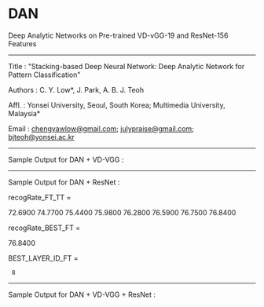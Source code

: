 # DAN
Deep Analytic Networks on Pre-trained VD-vGG-19 and ResNet-156 Features

**************************************************************************************************

Title   : "Stacking-based Deep Neural Network: Deep Analytic Network for Pattern Classification" 

Authors : C. Y. Low*, J. Park, A. B. J. Teoh

Affl.   : Yonsei University, Seoul, South Korea; Multimedia University, Malaysia*

Email   : chengyawlow@gmail.com; julypraise@gmail.com; bjteoh@yonsei.ac.kr

**************************************************************************************************

Sample Output for DAN + VD-VGG :




**************************************************************************************************

Sample Output for DAN + ResNet :

recogRate_FT_TT =

   72.6900     74.7700     75.4400     75.9800     76.2800     76.5900       76.7500     76.8400

recogRate_BEST_FT =

   76.8400

BEST_LAYER_ID_FT =

     8

**************************************************************************************************

Sample Output for DAN + VD-VGG + ResNet :


